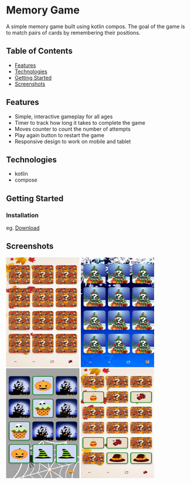 # Memory Game

A simple memory game built using kotlin compos. The goal of the game is to match pairs of cards by remembering their positions.

## Table of Contents


- [Features](#features)
- [Technologies](#technologies)
- [Getting Started](#getting-started)
- [Screenshots](#screenshots)



## Features

- Simple, interactive gameplay for all ages
- Timer to track how long it takes to complete the game
- Moves counter to count the number of attempts
- Play again button to restart the game
- Responsive design to work on mobile and tablet

## Technologies

- kotlin
- compose

## Getting Started
### Installation
eg. [Download](https://github.com/M7md-Gamal/Memory-Game/releases/latest/download/Memory.Game.apk)

## Screenshots

<img src="Photos/1.png" alt="Screenshot" width="200" height="300">
<img src="Photos/2.png" alt="Screenshot" width="200" height="300">
<img src="Photos/3.png" alt="Screenshot" width="200" height="300">
<img src="Photos/4.png" alt="Screenshot" width="200" height="300">

